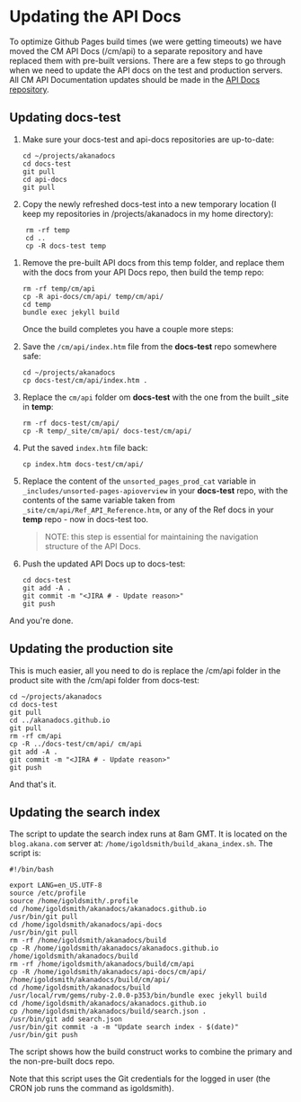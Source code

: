 # Updating the API Docs	
To optimize Github Pages build times (we were getting timeouts) we have moved the CM API Docs (/cm/api) to a separate repository and have replaced them with pre-built versions.  There are a few steps to go through when we need to update the API docs on the test and production servers.  All CM API Documentation updates should be made in the [API Docs repository](https://github.com/akanadocs/api-docs).

## Updating docs-test
1. Make sure your docs-test and api-docs repositories are up-to-date:

	```
	cd ~/projects/akanadocs
	cd docs-test
	git pull
	cd api-docs
	git pull
	```
	
1. Copy the newly refreshed docs-test into a new temporary location (I keep my repositories in /projects/akanadocs in my home directory):

```
	rm -rf temp
	cd ..
	cp -R docs-test temp
```

1. Remove the pre-built API docs from this temp folder, and replace them with the docs from your API Docs repo, then build the temp repo:

	```
	rm -rf temp/cm/api
	cp -R api-docs/cm/api/ temp/cm/api/
	cd temp
	bundle exec jekyll build
	```

	Once the build completes you have a couple more steps:

1.	Save the ```/cm/api/index.htm``` file from the **docs-test** repo somewhere safe:

	```
	cd ~/projects/akanadocs
	cp docs-test/cm/api/index.htm .
	```

1.	Replace the ```cm/api``` folder om **docs-test** with the one from the built _site in **temp**:

	```
	rm -rf docs-test/cm/api/
	cp -R temp/_site/cm/api/ docs-test/cm/api/
	```
	
1.	Put the saved ```index.htm``` file back:

	```
	cp index.htm docs-test/cm/api/
	```

1. Replace the content of the ```unsorted_pages_prod_cat``` variable in ```_includes/unsorted-pages-apioverview``` in your **docs-test** repo, with the contents of the same variable taken from ```_site/cm/api/Ref_API_Reference.htm```, or any of the Ref docs in your **temp** repo - now in docs-test too.

	> NOTE: this step is essential for maintaining the navigation structure of the API Docs.

1.	Push the updated API Docs up to docs-test:

	```
	cd docs-test
	git add -A .
	git commit -m "<JIRA # - Update reason>"
	git push
	```
	
And you're done.

## Updating the production site
This is much easier, all you need to do is replace the /cm/api folder in the product site with the /cm/api folder from docs-test:

```
cd ~/projects/akanadocs
cd docs-test
git pull
cd ../akanadocs.github.io
git pull
rm -rf cm/api
cp -R ../docs-test/cm/api/ cm/api
git add -A .
git commit -m "<JIRA # - Update reason>"
git push
```

And that's it.

## Updating the search index
The script to update the search index runs at 8am GMT.  It is located on the ```blog.akana.com``` server at: ```/home/igoldsmith/build_akana_index.sh```.  The script is:

```
#!/bin/bash

export LANG=en_US.UTF-8
source /etc/profile
source /home/igoldsmith/.profile
cd /home/igoldsmith/akanadocs/akanadocs.github.io
/usr/bin/git pull
cd /home/igoldsmith/akanadocs/api-docs
/usr/bin/git pull
rm -rf /home/igoldsmith/akanadocs/build
cp -R /home/igoldsmith/akanadocs/akanadocs.github.io /home/igoldsmith/akanadocs/build
rm -rf /home/igoldsmith/akanadocs/build/cm/api
cp -R /home/igoldsmith/akanadocs/api-docs/cm/api/ /home/igoldsmith/akanadocs/build/cm/api/
cd /home/igoldsmith/akanadocs/build
/usr/local/rvm/gems/ruby-2.0.0-p353/bin/bundle exec jekyll build
cd /home/igoldsmith/akanadocs/akanadocs.github.io
cp /home/igoldsmith/akanadocs/build/search.json .
/usr/bin/git add search.json
/usr/bin/git commit -a -m "Update search index - $(date)"
/usr/bin/git push
```

The script shows how the build construct works to combine the primary and the non-pre-built docs repo.

Note that this script uses the Git credentials for the logged in user (the CRON job runs the command as igoldsmith).



